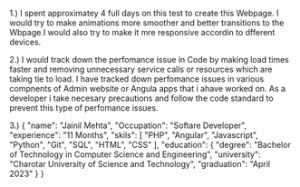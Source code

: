 1.) I spent approximatey 4 full days on this test to create this Webpage.
    I would try to make animations more smoother and better transitions to the Wbpage.I would also try to make it mre responsive accordin to dfferent devices.

2.) I would track down the perfomance issue in Code by making load times faster and removing unnecessary service calls or resources which are taking tie to load.
    I have tracked down perfomance issues in various compnents of Admin website or Angula apps that i ahave worked on. As a developer i take necesary precautions and follow the code standard to prevent this type of perfomance issues.

3.) {
	"name": "Jainil Mehta",
	"Occupation": "Softare Developer",
	"experience": "11 Months",
	"skils": [
		"PHP",
		"Angular",
		"Javascript",
		"Python",
		"Git",
		"SQL",
		"HTML",
		"CSS"
	],
	"education": {
		"degree": "Bachelor of Technology in Computer Science and Engineering",
		"university": "Charotar University of Science and Technology",
		"graduation": "April 2023"
	}
}